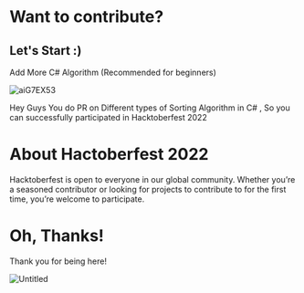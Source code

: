 # Want to contribute?
## Let's Start :)

Add More C# Algorithm   (Recommended for beginners)



![aiG7EX53](https://user-images.githubusercontent.com/55308841/197396279-afadc639-479e-41a5-8e18-337c1225ad26.jpg)



Hey Guys You do PR on Different types of Sorting Algorithm in C# , So you can successfully participated in Hacktoberfest 2022


# About Hactoberfest 2022

Hacktoberfest is open to everyone in our global community. Whether you’re a seasoned contributor or looking for projects to contribute to for the first time, you’re welcome to participate.



 # Oh, Thanks!
 
 
Thank you for being here! 





![Untitled](https://user-images.githubusercontent.com/55308841/135988192-6fa838aa-5889-46ea-badc-50e98af504ff.png)




